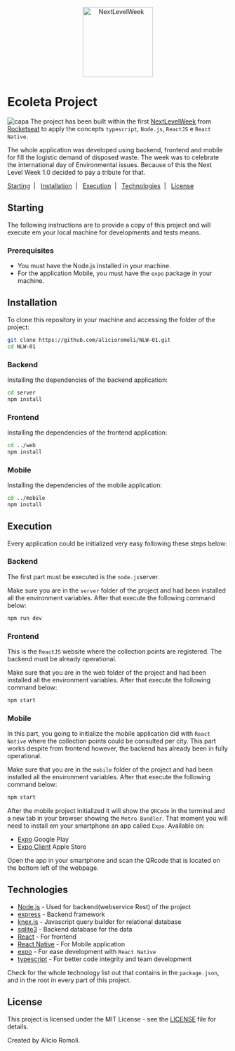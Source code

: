 <p align="center">
    <img alt="NextLevelWeek" title="#NextLevelWeek" src="https://user-images.githubusercontent.com/39415174/83923322-5f890f80-a758-11ea-88fa-9df8c50630b9.png" width="160px" />
</p>

# Ecoleta Project
![capa](https://user-images.githubusercontent.com/39415174/83946739-0fa65900-a7e9-11ea-9433-219ec85b1ed1.jpg)
The project has been built within the first  [NextLevelWeek](https://nextlevelweek.com/) from [Rocketseat](https://rocketseat.com.br) to apply the concepts `typescript`, `Node.js`, `ReactJS` e `React Native`.

The whole application was developed using backend, frontend and mobile for fill the logistic demand of disposed waste. The week was to celebrate the international day of Environmental issues. Because of this the Next Level Week 1.0 decided to pay a tribute for that.
  
  [Starting](#começando)&nbsp;&nbsp;|&nbsp;&nbsp;
  [Installation](#instalação)&nbsp;&nbsp;|&nbsp;&nbsp;
  [Execution](#execução)&nbsp;&nbsp;|&nbsp;&nbsp;
  [Technologies](#tecnologias)&nbsp;&nbsp;|&nbsp;&nbsp;
  [License](#licença)  

## Starting
The following instructions are to provide a copy of this project and will execute em your local machine for developments and tests means.

### Prerequisites

* You must have the Node.js Installed in your machine. 
* For the application Mobile, you must have the `expo` package in your machine.

## Installation

To clone this repository in your machine and accessing the folder of the project:

```bash
git clone https://github.com/alicioromoli/NLW-01.git
cd NLW-01
```

### Backend
Installing the dependencies of the backend application:

```bash
cd server
npm install
```

### Frontend

Installing the dependencies of the frontend application:

```bash
cd ../web
npm install
```

### Mobile

Installing the dependencies of the mobile application:

```bash
cd ../mobile
npm install
```

## Execution
Every application could be initialized very easy following these steps below:

### Backend
The first part must be executed is the `node.js`server. 

Make sure you are in the `server` folder of the project and had been installed all the environment variables. After that execute the following command below:

```bash
npm run dev
```

### Frontend
This is the `ReactJS` website where the collection points are registered. The backend must be already operational.

Make sure that you are in the web folder of the project and had been installed all the environment variables. After that execute the following command below:

```bash
npm start
```
### Mobile
In this part, you going to initialize the mobile application did with `React Native` where the collection points could be consulted per city. This part works despite from frontend however, the backend has already been in fully operational. 

Make sure that you are in the `mobile`  folder of the project and had been installed all the environment variables. After that execute the following command below:

```bash
npm start
```
After the mobile project initialized it will show the `QRCode` in the terminal and a new tab in your browser showing the `Metro Bundler`. That moment you will need to install em your smartphone an app called `Expo`.
Available on:

- [Expo](https://play.google.com/store/apps/details?id=host.exp.exponent) Google Play
- [Expo Client](https://apps.apple.com/br/app/expo-client/id982107779) Apple Store

Open the app in your smartphone and scan the QRcode that is located on the bottom left of the webpage.


## Technologies

* [Node.js](https://nodejs.org/) - Used for backend(webservice Rest) of the project
* [express](https://expressjs.com/) - Backend framework
* [knex.js](http://knexjs.org/) - Javascript query builder for relational database
* [sqlite3](https://www.sqlite.org/) - Backend database for the data
* [React](https://reactjs.org/) - For frontend
* [React Native](https://reactnative.dev/) - For Mobile application
* [expo](https://expo.io/) - For ease development with `React Native`
* [typescript](https://www.typescriptlang.org/) - For better code integrity and team development

Check for the whole technology list out that contains in the `package.json`, and in the root in every part of this project.


## License

This project is licensed under the MIT License - see the [LICENSE](./LICENSE) file for details.


Created by Alicio Romoli.
